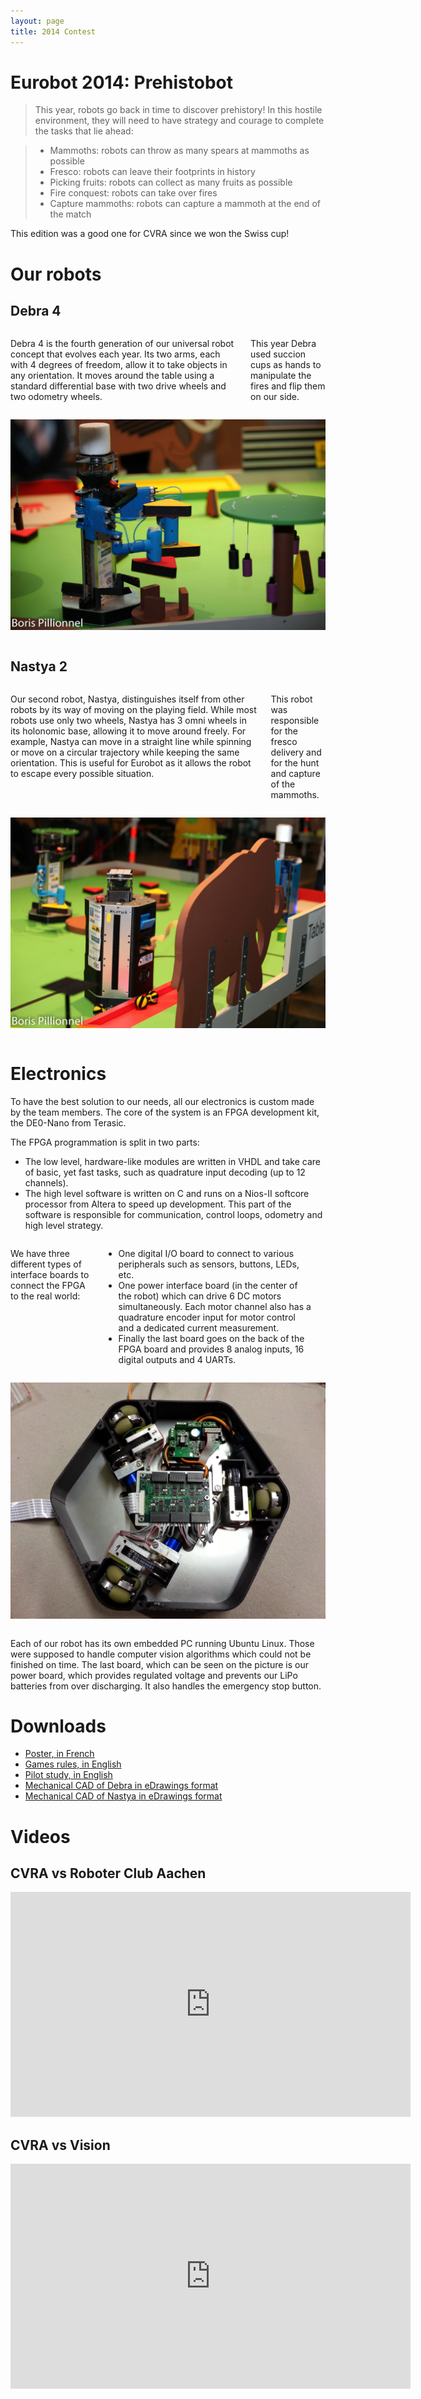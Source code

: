 ```yaml
---
layout: page
title: 2014 Contest
---
```

# Eurobot 2014: Prehistobot

> This year, robots go back in time to discover prehistory!
> In this hostile environment, they will need to have strategy and courage to complete the tasks that lie ahead:

> * Mammoths: robots can throw as many spears at mammoths as possible
> * Fresco: robots can leave their footprints in history
> * Picking fruits: robots can collect as many fruits as possible
> * Fire conquest: robots can take over fires
> * Capture mammoths: robots can capture a mammoth at the end of the match

This edition was a good one for CVRA since we won the Swiss cup!

# Our robots

## Debra 4

<div class="row text-justify">
<div class="large-6 columns">
<p>
Debra 4 is the fourth generation of our universal robot concept that evolves each year.
Its two arms, each with 4 degrees of freedom, allow it to take objects in any orientation.
It moves around the table using a standard differential base with two drive wheels and two odometry wheels.
</p>

<p>
This year Debra used succion cups as hands to manipulate the fires and flip them on our side.
</p>
</div>

<div class="large-6 columns">
<p><img src="/images/2014/debra4.jpg" alt="Debra 4" /></p>
</div>

</div>



## Nastya 2

<div class="row">
<div class="large-6 columns">
<p>
Our second robot, Nastya, distinguishes itself from other robots by its way of moving on the playing field.
While most robots use only two wheels, Nastya has 3 omni wheels in its holonomic base, allowing it to move around freely.
For example, Nastya can move in a straight line while spinning or move on a circular trajectory while keeping the same orientation.
This is useful for Eurobot as it allows the robot to escape every possible situation.
</p>

<p>
This robot was responsible for the fresco delivery and for the hunt and capture of the mammoths.
</p>
</div>

<div class="large-6 columns">
<p><img src="/images/2014/nastya.jpg" alt="Nastya 2"/></p>
</div>
</div>


# Electronics
To have the best solution to our needs, all our electronics is custom made by the team members.
The core of the system is an FPGA development kit, the DE0-Nano from Terasic.

The FPGA programmation is split in two parts:

* The low level, hardware-like modules are written in VHDL and take care of basic, yet fast tasks, such as quadrature input decoding (up to 12 channels).
* The high level software is written on C and runs on a Nios-II softcore processor from Altera to speed up development.
    This part of the software is responsible for communication, control loops, odometry and high level strategy.

<div class="row">

<div class="large-6 columns"><p>
We have three different types of interface boards to connect the FPGA to the real world:
<ul>
<li> One digital I/O board to connect to various peripherals such as sensors, buttons, LEDs, etc.</li>
<li> One power interface board (in the center of the robot) which can drive 6 DC motors simultaneously.
Each motor channel also has a quadrature encoder input for motor control and a dedicated current measurement.</li>
<li>Finally the last board goes on the back of the FPGA board and provides 8 analog inputs, 16 digital outputs and 4 UARTs.</li>
</ul>
</p></div>

<div class="large-6 columns">
<p><img src="/images/2014/elec.jpg" alt="2014 electronics"/></p>
</div>

</div>

Each of our robot has its own embedded PC running Ubuntu Linux.
Those were supposed to handle computer vision algorithms which could not be finished on time.
The last board, which can be seen on the picture is our power board, which provides regulated voltage and prevents our LiPo batteries from over discharging.
It also handles the emergency stop button.

# Downloads

* [Poster, in French](/ressources/poster/cvra-2014.pdf)
* [Games rules, in English](/ressources/rules/2014.pdf)
* [Pilot study, in English](/ressources/pilot-study/2014.pdf)
* [Mechanical CAD of Debra in eDrawings format](/ressources/cad/debra-2014.easm)
* [Mechanical CAD of Nastya in eDrawings format](/ressources/cad/nastya-2014.easm)



# Videos

## CVRA vs Roboter Club Aachen

<div class="ytvideo">
<iframe width="640" height="360" src="https://www.youtube.com/embed/hXJyo5S0kL8" frameborder="0" allowfullscreen></iframe>
</div>

## CVRA vs Vision

<div class="ytvideo">
<iframe width="640" height="360" src="https://www.youtube.com/embed/MX4roUz4_ZE" frameborder="0" allowfullscreen></iframe>
</div>

